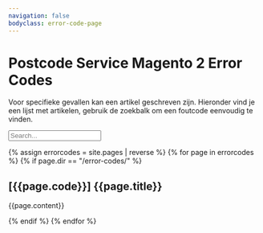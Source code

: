 ```yaml
---
navigation: false
bodyclass: error-code-page
---
```

# Postcode Service Magento 2 Error Codes

Voor specifieke gevallen kan een artikel geschreven zijn. Hieronder vind je een lijst met artikelen, gebruik de zoekbalk om een foutcode eenvoudig te vinden.

<input type="text" id="search" placeholder="Search..."/>

{% assign errorcodes = site.pages | reverse  %}
{% for page in errorcodes %}
{% if page.dir == "/error-codes/" %}
<div class="block" data-code="{{page.code | uri_escape}}" data-title="{{page.title | uri_escape}}">
    <h2 id="{{page.code}}" data-navigation-title="{{page.code}}">[{{page.code}}] {{page.title}}</h2>
    <p>{{page.content}}</p>
</div>
{% endif %}
{% endfor %}

<script src="{{ site.baseurl }}/assets/js/search.js"></script>
